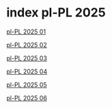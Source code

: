 # index pl-PL 2025

<a href="./01">pl-PL 2025 01</a>

<a href="./02">pl-PL 2025 02</a>

<a href="./03">pl-PL 2025 03</a>

<a href="./04">pl-PL 2025 04</a>

<a href="./05">pl-PL 2025 05</a>

<a href="./06">pl-PL 2025 06</a>
